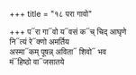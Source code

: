 +++
title = "१८ परा गावो"

+++
प᳓रा गा᳓वो य᳓वसं क᳓च् चिद् आघृणे  
नि᳓त्यं रे᳓क्णो अमर्तिय  
अस्मा᳓कम् पूषन्न् अविता᳓ शिवो᳓ भव  
मं᳓हिष्ठो वा᳓जसातये